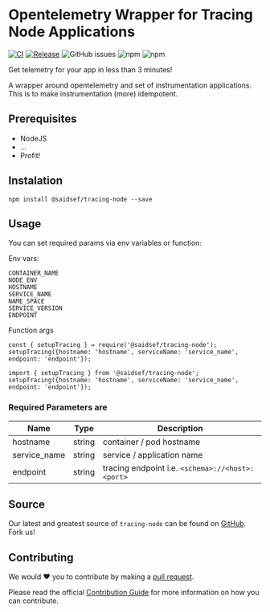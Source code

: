 # Opentelemetry Wrapper for Tracing Node Applications 

[![CI](https://github.com/saidsef/tracing-node/actions/workflows/pr.yml/badge.svg)](#Instalation) [![Release](https://github.com/saidsef/tracing-node/actions/workflows/release.yml/badge.svg)](#Instalation) ![GitHub issues](https://img.shields.io/github/issues/saidsef/tracing-node)
 ![npm](https://img.shields.io/npm/v/%40saidsef%2Ftracing-node) ![npm](https://img.shields.io/npm/dt/%40saidsef/tracing-node)



Get telemetry for your app in less than 3 minutes!

A wrapper around opentelemetry and set of instrumentation applications. This is to make instrumentation (more) idempotent.

## Prerequisites
- NodeJS
- ...
- Profit!

## Instalation

```
npm install @saidsef/tracing-node --save
```

## Usage

You can set required params via env variables or function:

Env vars:
```
CONTAINER_NAME
NODE_ENV
HOSTNAME
SERVICE_NAME
NAME_SPACE
SERVICE_VERSION
ENDPOINT
```

Function args
```
const { setupTracing } = require('@saidsef/tracing-node');
setupTracing({hostname: 'hostname', serviceName: 'service_name', endpoint: 'endpoint'});
```

```
import { setupTracing } from '@saidsef/tracing-node';
setupTracing({hostname: 'hostname', serviceName: 'service_name', endpoint: 'endpoint'});
```

### Required Parameters are

| Name | Type | Description|
|----- | ---- | ------------- |
| hostname | string | container / pod hostname | 
| service_name | string | service / application name |
| endpoint | string | tracing endpoint i.e. `<schema>://<host>:<port>` |

## Source

Our latest and greatest source of `tracing-node` can be found on [GitHub](https://github.com/saidsef/tracing-nodec/fork). Fork us!

## Contributing

We would :heart: you to contribute by making a [pull request](https://github.com/saidsef/tracing-node/pulls).

Please read the official [Contribution Guide](./CONTRIBUTING.md) for more information on how you can contribute.
